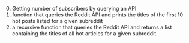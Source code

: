0. Getting number of subscribers by querying an API
1. function that queries the Reddit API and prints the titles of the first 10 hot posts listed for a given subreddit
2. a recursive function that queries the Reddit API and returns a list containing the titles of all hot articles for a given subreddit.
